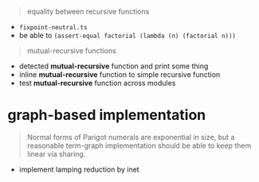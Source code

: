 > equality between recursive functions

- `fixpoint-neutral.ts`
- be able to `(assert-equal factorial (lambda (n) (factorial n)))`

> mutual-recursive functions

- detected **mutual-recursive** function and print some thing
- inline **mutual-recursive** function to simple recursive function
- test **mutual-recursive** function across modules

# graph-based implementation

> Normal forms of Parigot numerals are exponential in size,
> but a reasonable term-graph implementation
> should be able to keep them linear via sharing.

- implement lamping reduction by inet
